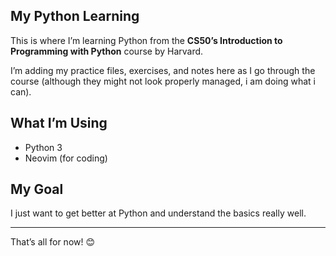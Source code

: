 ## My Python Learning

This is where I’m learning Python from the **CS50’s Introduction to Programming with Python** course by Harvard.

I’m adding my practice files, exercises, and notes here as I go through the course (although they might not look properly managed, i am doing what i can).

## What I’m Using

- Python 3
- Neovim (for coding)

## My Goal

I just want to get better at Python and understand the basics really well.

---

That’s all for now! 😊
